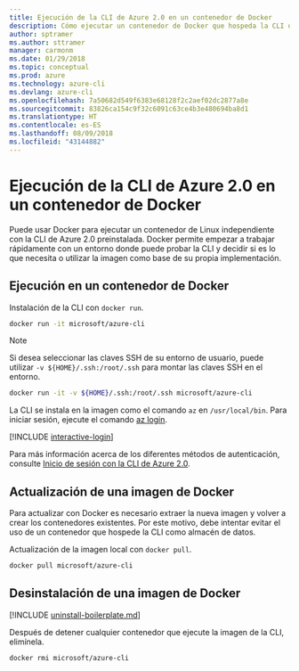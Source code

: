 ```yaml
---
title: Ejecución de la CLI de Azure 2.0 en un contenedor de Docker
description: Cómo ejecutar un contenedor de Docker que hospeda la CLI de Azure 2.0
author: sptramer
ms.author: sttramer
manager: carmonm
ms.date: 01/29/2018
ms.topic: conceptual
ms.prod: azure
ms.technology: azure-cli
ms.devlang: azure-cli
ms.openlocfilehash: 7a50682d549f6383e68128f2c2aef02dc2877a8e
ms.sourcegitcommit: 83826ca154c9f32c6091c63ce4b3e480694ba8d1
ms.translationtype: HT
ms.contentlocale: es-ES
ms.lasthandoff: 08/09/2018
ms.locfileid: "43144882"
---
```

# <a name="run-azure-cli-20-in-a-docker-container"></a>Ejecución de la CLI de Azure 2.0 en un contenedor de Docker

Puede usar Docker para ejecutar un contenedor de Linux independiente con la CLI de Azure 2.0 preinstalada. Docker permite empezar a trabajar rápidamente con un entorno donde puede probar la CLI y decidir si es lo que necesita o utilizar la imagen como base de su propia implementación.

## <a name="run-in-a-docker-container"></a>Ejecución en un contenedor de Docker

Instalación de la CLI con `docker run`.

   ```bash
   docker run -it microsoft/azure-cli
   ```

> [!NOTE]
> Si desea seleccionar las claves SSH de su entorno de usuario, puede utilizar `-v ${HOME}/.ssh:/root/.ssh` para montar las claves SSH en el entorno.
>
> ```bash
> docker run -it -v ${HOME}/.ssh:/root/.ssh microsoft/azure-cli
> ```

La CLI se instala en la imagen como el comando `az` en `/usr/local/bin`. Para iniciar sesión, ejecute el comando [az login](/cli/azure/reference-index#az-login).

[!INCLUDE [interactive-login](includes/interactive-login.md)]

Para más información acerca de los diferentes métodos de autenticación, consulte [Inicio de sesión con la CLI de Azure 2.0](authenticate-azure-cli.md).

## <a name="update-docker-image"></a>Actualización de una imagen de Docker

Para actualizar con Docker es necesario extraer la nueva imagen y volver a crear los contenedores existentes. Por este motivo, debe intentar evitar el uso de un contenedor que hospede la CLI como almacén de datos.

Actualización de la imagen local con `docker pull`.

```bash
docker pull microsoft/azure-cli
```

## <a name="uninstall-docker-image"></a>Desinstalación de una imagen de Docker

[!INCLUDE [uninstall-boilerplate.md](includes/uninstall-boilerplate.md)]

Después de detener cualquier contenedor que ejecute la imagen de la CLI, elimínela.

```bash
docker rmi microsoft/azure-cli
```
